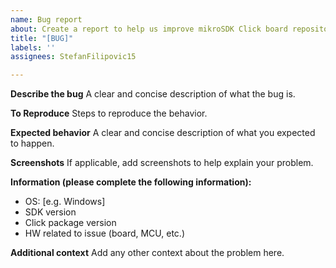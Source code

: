 ```yaml
---
name: Bug report
about: Create a report to help us improve mikroSDK Click board repository
title: "[BUG]"
labels: ''
assignees: StefanFilipovic15

---
```


**Describe the bug**
A clear and concise description of what the bug is.

**To Reproduce**
Steps to reproduce the behavior.

**Expected behavior**
A clear and concise description of what you expected to happen.

**Screenshots**
If applicable, add screenshots to help explain your problem.

**Information (please complete the following information):**
 - OS: [e.g. Windows]
 - SDK version
 - Click package version
 - HW related to issue (board, MCU, etc.)

**Additional context**
Add any other context about the problem here.
